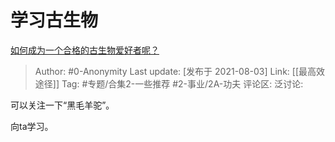 # 学习古生物
[如何成为一个合格的古生物爱好者呢？](https://www.zhihu.com/question/474358997/answer/2035846490)

> Author: #0-Anonymity
> Last update: [发布于 2021-08-03]
> Link: [[最高效途径]]
> Tag: #专题/合集2-一些推荐 #2-事业/2A-功夫
> 评论区:
> 泛讨论:

可以关注一下“黑毛羊驼”。

向ta学习。
